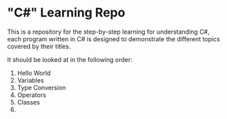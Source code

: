 # "C#" Learning Repo

This is a repository for the step-by-step learning for understanding C#, each program written in C# is designed to demonstrate the different topics covered by their titles.

It should be looked at in the following order:
1. Hello World
2. Variables
3. Type Conversion
4. Operators
5. Classes
6. 
